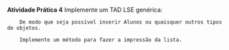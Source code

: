 **Atividade Prática 4**
        Implemente um TAD LSE genérica:

        
        De modo que seja possível inserir Alunos ou quaisquer outros tipos de objetos.

        Implemente um método para fazer a impressão da lista.